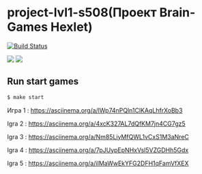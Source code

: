 # project-lvl1-s508(Проект Brain-Games Hexlet)


[![Build Status](https://travis-ci.com/Kross97/project-lvl1-s508.svg?branch=master)](https://travis-ci.com/Kross97/project-lvl1-s508)

<a href="https://codeclimate.com/github/codeclimate/codeclimate/maintainability">
<img src="https://api.codeclimate.com/v1/badges/a99a88d28ad37a79dbf6/maintainability" /></a>

<a href="https://codeclimate.com/github/codeclimate/codeclimate/test_coverage">
<img src="https://api.codeclimate.com/v1/badges/a99a88d28ad37a79dbf6/test_coverage" /></a>



## Run start games

```sh
$ make start
```
Игра 1 : https://asciinema.org/a/lWp74nPQln1ClKAqLhfrXoBb3

Igra 2 : https://asciinema.org/a/4xcK327AL7dQfKM7jn4CG7gz5

Igra 3 : https://asciinema.org/a/Nm85LiyMfQWL1vCxS1M3aNreC

Igra 4 :  https://asciinema.org/a/7pJUypEpNHxVsl5VZGDHh5Gdx

Igra 5 : https://asciinema.org/a/iIMaWwEkYFG2DFH1qFamVfXEX
